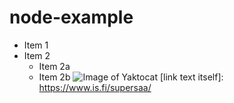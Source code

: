 # node-example
* Item 1
* Item 2
  * Item 2a
  * Item 2b
![Image of Yaktocat](/Mot%C3%B6rhead_england.jpg)
[link text itself]: https://www.is.fi/supersaa/

